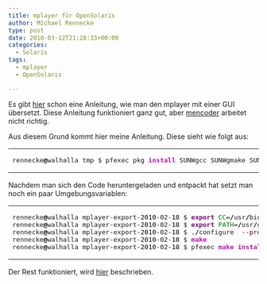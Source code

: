 ```yaml
---
title: mplayer für OpenSolaris
author: Michael Rennecke
type: post
date: 2010-03-12T21:28:33+00:00
categories:
  - Solaris
tags:
  - mplayer
  - OpenSolaris

---
```

Es gibt [hier][1] schon eine Anleitung, wie man den mplayer mit einer GUI übersetzt. Diese Anleitung funktioniert ganz gut, aber [mencoder][2] arbeitet nicht richtig.

Aus diesem Grund kommt hier meine Anleitung. Diese sieht wie folgt aus:

<div class="wp_syntax">
  <table>
    <tr>
      <td class="code">
        <pre class="bash" style="font-family:monospace;">rennecke<span style="color: #000000; font-weight: bold;">@</span>walhalla tmp $ pfexec pkg <span style="color: #c20cb9; font-weight: bold;">install</span> SUNWgcc SUNWgmake SUNWxorg-headers SUNWGtk SUNWsfwhea gcc-dev-<span style="color: #000000;">4</span> gcc-runtime-<span style="color: #000000;">4</span></pre>
      </td>
    </tr>
  </table>
</div>

Nachdem man sich den Code heruntergeladen und entpackt hat setzt man noch ein paar Umgebungsvariablen:

<div class="wp_syntax">
  <table>
    <tr>
      <td class="code">
        <pre class="bash" style="font-family:monospace;">rennecke<span style="color: #000000; font-weight: bold;">@</span>walhalla mplayer-export-<span style="color: #000000;">2010</span>-02-<span style="color: #000000;">18</span> $ <span style="color: #7a0874; font-weight: bold;">export</span> <span style="color: #007800;">CC</span>=<span style="color: #000000; font-weight: bold;">/</span>usr<span style="color: #000000; font-weight: bold;">/</span>bin<span style="color: #000000; font-weight: bold;">/</span>gcc-4.3.2 bzw. <span style="color: #7a0874; font-weight: bold;">export</span> <span style="color: #007800;">CC</span>=<span style="color: #000000; font-weight: bold;">/</span>usr<span style="color: #000000; font-weight: bold;">/</span>gcc<span style="color: #000000; font-weight: bold;">/</span><span style="color: #000000;">4.3</span><span style="color: #000000; font-weight: bold;">/</span>bin<span style="color: #000000; font-weight: bold;">/</span><span style="color: #c20cb9; font-weight: bold;">gcc</span>
rennecke<span style="color: #000000; font-weight: bold;">@</span>walhalla mplayer-export-<span style="color: #000000;">2010</span>-02-<span style="color: #000000;">18</span> $ <span style="color: #7a0874; font-weight: bold;">export</span> <span style="color: #007800;">PATH</span>=<span style="color: #000000; font-weight: bold;">/</span>usr<span style="color: #000000; font-weight: bold;">/</span>gnu<span style="color: #000000; font-weight: bold;">/</span>bin<span style="color: #000000; font-weight: bold;">/</span>:<span style="color: #007800;">$PATH</span>
rennecke<span style="color: #000000; font-weight: bold;">@</span>walhalla mplayer-export-<span style="color: #000000;">2010</span>-02-<span style="color: #000000;">18</span> $ .<span style="color: #000000; font-weight: bold;">/</span>configure  <span style="color: #660033;">--prefix</span>=<span style="color: #000000; font-weight: bold;">/</span>opt<span style="color: #000000; font-weight: bold;">/</span><span style="color: #c20cb9; font-weight: bold;">mplayer</span> <span style="color: #660033;">--enable-gui</span>
rennecke<span style="color: #000000; font-weight: bold;">@</span>walhalla mplayer-export-<span style="color: #000000;">2010</span>-02-<span style="color: #000000;">18</span> $ <span style="color: #c20cb9; font-weight: bold;">make</span>
rennecke<span style="color: #000000; font-weight: bold;">@</span>walhalla mplayer-export-<span style="color: #000000;">2010</span>-02-<span style="color: #000000;">18</span> $ pfexec <span style="color: #c20cb9; font-weight: bold;">make</span> <span style="color: #c20cb9; font-weight: bold;">install</span></pre>
      </td>
    </tr>
  </table>
</div>

Der Rest funktioniert, wird [hier][1] beschrieben.

 [1]: http://blogs.sun.com/observatory/entry/compiling_mplayer_on_opensolaris_this
 [2]: http://de.wikipedia.org/wiki/MEncoder